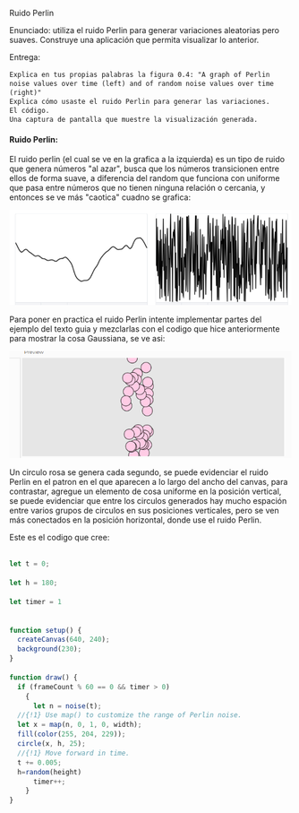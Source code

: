 Ruido Perlin

Enunciado: utiliza el ruido Perlin para generar variaciones aleatorias pero suaves. Construye una aplicación que permita visualizar lo anterior.

Entrega:

    Explica en tus propias palabras la figura 0.4: "A graph of Perlin noise values over time (left) and of random noise values over time (right)"
    Explica cómo usaste el ruido Perlin para generar las variaciones.
    El código.
    Una captura de pantalla que muestre la visualización generada.


#### Ruido Perlin:

El ruido perlin (el cual se ve en la grafica a la izquierda) es un tipo de ruido que genera números "al azar", busca que los números transicionen entre ellos de forma suave, a diferencia del random que funciona con uniforme que pasa entre números que no tienen ninguna relación o cercania, y entonces se ve más "caotica" cuadno se grafica:

![perlin1](../../../../assets/perlinnoise1.png)

Para poner en practica el ruido Perlin intente implementar partes del ejemplo del texto guia y mezclarlas con el codigo que hice anteriormente para mostrar la cosa Gaussiana, se ve asi:

![perlin2](../../../../assets/perlinnoise2.png)

Un circulo rosa se genera cada segundo, se puede evidenciar el ruido Perlin en el patron en el que aparecen a lo largo del ancho del canvas, para contrastar, agregue un elemento de cosa uniforme en la posición vertical, se puede evidenciar que entre los circulos generados hay mucho espación entre varios grupos de circulos en sus posiciones verticales, pero se ven más conectados en la posición horizontal, donde use el ruido Perlin.

Este es el codigo que cree:

``` js

let t = 0;

let h = 180;

let timer = 1


function setup() {
  createCanvas(640, 240);
  background(230);
}

function draw() {
  if (frameCount % 60 == 0 && timer > 0)
    {
      let n = noise(t);
  //{!1} Use map() to customize the range of Perlin noise.
  let x = map(n, 0, 1, 0, width);
  fill(color(255, 204, 229));
  circle(x, h, 25);
  //{!1} Move forward in time.
  t += 0.005;
  h=random(height)
      timer++;
    }  
}
```
